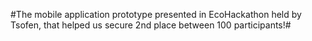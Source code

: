 #The mobile application prototype presented in EcoHackathon held by Tsofen, that helped us secure 2nd place between 100 participants!#

